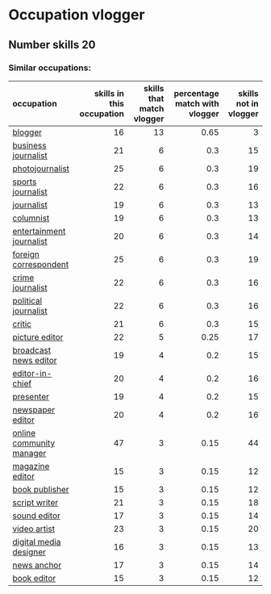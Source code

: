 # Occupation vlogger
## Number skills 20
### Similar occupations:
| occupation                                              |   skills in this occupation |   skills that match vlogger |   percentage match with vlogger |   skills not in vlogger |
|:--------------------------------------------------------|----------------------------:|----------------------------:|--------------------------------:|------------------------:|
| [blogger](blogger.md)                                   |                          16 |                          13 |                            0.65 |                       3 |
| [business journalist](business_journalist.md)           |                          21 |                           6 |                            0.3  |                      15 |
| [photojournalist](photojournalist.md)                   |                          25 |                           6 |                            0.3  |                      19 |
| [sports journalist](sports_journalist.md)               |                          22 |                           6 |                            0.3  |                      16 |
| [journalist](journalist.md)                             |                          19 |                           6 |                            0.3  |                      13 |
| [columnist](columnist.md)                               |                          19 |                           6 |                            0.3  |                      13 |
| [entertainment journalist](entertainment_journalist.md) |                          20 |                           6 |                            0.3  |                      14 |
| [foreign correspondent](foreign_correspondent.md)       |                          25 |                           6 |                            0.3  |                      19 |
| [crime journalist](crime_journalist.md)                 |                          22 |                           6 |                            0.3  |                      16 |
| [political journalist](political_journalist.md)         |                          22 |                           6 |                            0.3  |                      16 |
| [critic](critic.md)                                     |                          21 |                           6 |                            0.3  |                      15 |
| [picture editor](picture_editor.md)                     |                          22 |                           5 |                            0.25 |                      17 |
| [broadcast news editor](broadcast_news_editor.md)       |                          19 |                           4 |                            0.2  |                      15 |
| [editor-in-chief](editor-in-chief.md)                   |                          20 |                           4 |                            0.2  |                      16 |
| [presenter](presenter.md)                               |                          19 |                           4 |                            0.2  |                      15 |
| [newspaper editor](newspaper_editor.md)                 |                          20 |                           4 |                            0.2  |                      16 |
| [online community manager](online_community_manager.md) |                          47 |                           3 |                            0.15 |                      44 |
| [magazine editor](magazine_editor.md)                   |                          15 |                           3 |                            0.15 |                      12 |
| [book publisher](book_publisher.md)                     |                          15 |                           3 |                            0.15 |                      12 |
| [script writer](script_writer.md)                       |                          21 |                           3 |                            0.15 |                      18 |
| [sound editor](sound_editor.md)                         |                          17 |                           3 |                            0.15 |                      14 |
| [video artist](video_artist.md)                         |                          23 |                           3 |                            0.15 |                      20 |
| [digital media designer](digital_media_designer.md)     |                          16 |                           3 |                            0.15 |                      13 |
| [news anchor](news_anchor.md)                           |                          17 |                           3 |                            0.15 |                      14 |
| [book editor](book_editor.md)                           |                          15 |                           3 |                            0.15 |                      12 |
